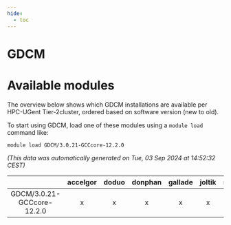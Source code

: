 ```yaml
---
hide:
  - toc
---
```


GDCM
====

# Available modules


The overview below shows which GDCM installations are available per HPC-UGent Tier-2cluster, ordered based on software version (new to old).

To start using GDCM, load one of these modules using a `module load` command like:

```shell
module load GDCM/3.0.21-GCCcore-12.2.0
```

*(This data was automatically generated on Tue, 03 Sep 2024 at 14:52:32 CEST)*  

| |accelgor|doduo|donphan|gallade|joltik|shinx|skitty|
| :---: | :---: | :---: | :---: | :---: | :---: | :---: | :---: |
|GDCM/3.0.21-GCCcore-12.2.0|x|x|x|x|x|-|x|
